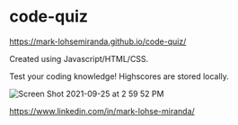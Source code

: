 # code-quiz

https://mark-lohsemiranda.github.io/code-quiz/

Created using Javascript/HTML/CSS.

Test your coding knowledge! Highscores are stored locally.

![Screen Shot 2021-09-25 at 2 59 52 PM](https://user-images.githubusercontent.com/83737312/134786935-bdd7d92b-531c-4cda-8765-22bcbe46890c.png)

https://www.linkedin.com/in/mark-lohse-miranda/
